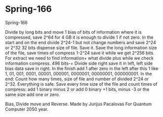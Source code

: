 # Spring-166
Spring-166

Divide by long bits and move 1 bias of bits of information where it is compressed, save 2^64 for 4 GB it is enough to divide 1 if not zero. In the start and on the end divide 2^24-1 but not change numbers and save 2^24 or 2^32 32 bits dispense size of file. Save it. Save the long information size of the file, save times of compress 1-2^24 save it while we get 2^256 bits. For extract we need to find information+ what divide plus while we check information compress. 496 bits-+ Divide side right save it in left, left side bias data save in right. In the finish add 1 after zero in the left after this 1 like 1, 01, 001, 0001, 00001, 000001, 0000001, 00000001, 000000001. In the end: Count how many times, size of file and number of divided 2^24 or 2^32. Everything is safe. Save every time size of the file and count times of compress: add 1 binary minus 2 or add 0 binary +1 bits, minus -3 or the same size add one or zero.

Bias, Divide move and Reverse.
Made by Jurijus Pacalovas
For Quantum Computer 2050 year.
